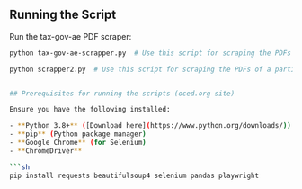 
## Running the Script

Run the tax-gov-ae PDF scraper:

```sh
python tax-gov-ae-scrapper.py  # Use this script for scraping the PDFs of the current day

python scrapper2.py  # Use this script for scraping the PDFs of a particular date


## Prerequisites for running the scripts (oced.org site)

Ensure you have the following installed:

- **Python 3.8+** ([Download here](https://www.python.org/downloads/))
- **pip** (Python package manager)
- **Google Chrome** (for Selenium)
- **ChromeDriver**

```sh
pip install requests beautifulsoup4 selenium pandas playwright


